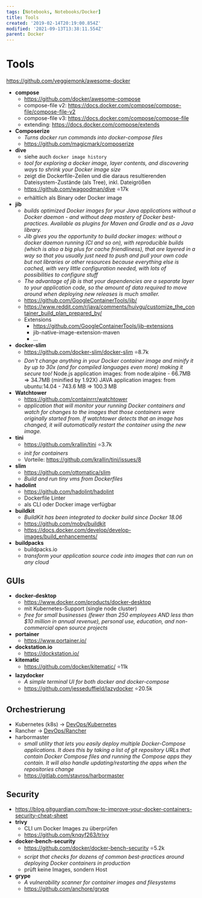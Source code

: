 ```yaml
---
tags: [Notebooks, Notebooks/Docker]
title: Tools
created: '2019-02-14T20:19:00.854Z'
modified: '2021-09-13T13:38:11.554Z'
parent: Docker
---
```


# Tools
<https://github.com/veggiemonk/awesome-docker>

- **compose**
  - https://github.com/docker/awesome-compose
  - compose-file v2: <https://docs.docker.com/compose/compose-file/compose-file-v2>
  - compose-file v3: <https://docs.docker.com/compose/compose-file>
  - extending: <https://docs.docker.com/compose/extends>
- **Composerize**
  - *Turns docker run commands into docker-compose files*
  - <https://github.com/magicmark/composerize>
- **dive**
  - siehe auch `docker image history`
  - *tool for exploring a docker image, layer contents, and discovering ways to shrink your Docker image size*
  - zeigt die Dockerfile-Zeilen und die daraus resultierenden Dateisystem-Zustände (als Tree), inkl. Dateigrößen
  - <https://github.com/wagoodman/dive> ⭐17k
  - erhältlich als Binary oder Docker image
- **jib**
  - *builds optimized Docker images for your Java applications without a Docker daemon - and without deep mastery of Docker best-practices. Available as plugins for Maven and Gradle and as a Java library.*
  - *Jib gives you the opportunity to build docker images: without a docker daemon running (CI and so on), with reproducible builds (which is also a big plus for cache friendliness), that are layered in a way so that you usually just need to push and pull your own code but not libraries or other resources because everything else is cached, with very little configuration needed, with lots of possibilities to configure stuff*
  - *The advantage of jib is that your dependencies are a separate layer to your application code, so the amount of data required to move around when deploying new releases is much smaller.*
  - https://github.com/GoogleContainerTools/jib/
  - https://www.reddit.com/r/java/comments/huivgu/customize_the_container_build_plan_prepared_by/
  - Extensions
    - https://github.com/GoogleContainerTools/jib-extensions
    - jib-native-image-extension-maven
    - ...
- **docker-slim**
  - https://github.com/docker-slim/docker-slim ⭐8.7k
  - *Don't change anything in your Docker container image and minify it by up to 30x (and for compiled languages even more) making it secure too!*
  Node.js application images: from node:alpine - 66.7MB => 34.7MB (minified by 1.92X)
  JAVA application images: from ubuntu:14.04 - 743.6 MB => 100.3 MB
- **Watchtower**
  - https://github.com/containrrr/watchtower
  - *application that will monitor your running Docker containers and watch for changes to the images that those containers were originally started from. If watchtower detects that an image has changed, it will automatically restart the container using the new image.*
- **tini**
  - https://github.com/krallin/tini ⭐3.7k
  - *init for containers*
  - Vorteile: https://github.com/krallin/tini/issues/8
- **slim**
  - https://github.com/ottomatica/slim 
  - *Build and run tiny vms from Dockerfiles*
- **hadolint**
  - <https://github.com/hadolint/hadolint>
  - Dockerfile Linter
  - als CLI oder Docker image verfügbar
- **buildkit**
  - *BuildKit has been integrated to docker build since Docker 18.06*
  - https://github.com/moby/buildkit
  - https://docs.docker.com/develop/develop-images/build_enhancements/
- **buildpacks**
  - buildpacks.io
  - *transform your application source code into images that can run on any cloud*


## GUIs
- **docker-desktop**
  - <https://www.docker.com/products/docker-desktop>
  - mit Kubernetes-Support (single node cluster)
  - *free for small businesses (fewer than 250 employees AND less than $10 million in annual revenue), personal use, education, and non-commercial open source projects*
- **portainer**
  - <https://www.portainer.io/>
- **dockstation.io**
  - <https://dockstation.io/>
- **kitematic**
  - https://github.com/docker/kitematic/ ⭐11k
- **lazydocker**
  - *A simple terminal UI for both docker and docker-compose*
  - <https://github.com/jesseduffield/lazydocker> ⭐20.5k


## Orchestrierung
- Kubernetes (k8s) → [DevOps/Kubernetes](/content/devops/kubernetes)
- Rancher → [DevOps/Rancher](/content/devops/Rancher)
- harbormaster
  - *small utility that lets you easily deploy multiple Docker-Compose applications. It does this by taking a list of git repository URLs that contain Docker Compose files and running the Compose apps they contain. It will also handle updating/restarting the apps when the repositories change*
  - https://gitlab.com/stavros/harbormaster


## Security
- <https://blog.gitguardian.com/how-to-improve-your-docker-containers-security-cheat-sheet>
- **trivy**
  - CLI um Docker Images zu überprüfen
  - <https://github.com/knqyf263/trivy>
- **docker-bench-security**
  - <https://github.com/docker/docker-bench-security> ⭐5.2k
  - *script that checks for dozens of common best-practices around deploying Docker containers in production*
  - prüft keine Images, sondern Host
- **grype**
  - *A vulnerability scanner for container images and filesystems*
  - <https://github.com/anchore/grype>
